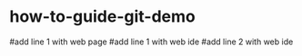 # how-to-guide-git-demo
#add line 1 with web page
#add line 1 with web ide
#add line 2 with web ide
